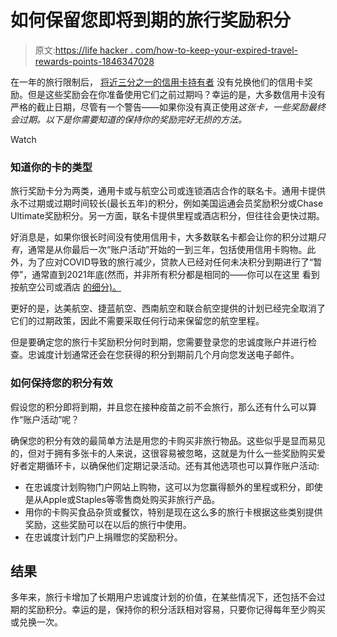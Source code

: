 # 如何保留您即将到期的旅行奖励积分

> 原文:[https://life hacker . com/how-to-keep-your-expired-travel-rewards-points-1846347028](https://lifehacker.com/how-to-keep-your-expiring-travel-rewards-points-1846347028)

在一年的旅行限制后， [将近三分之一的信用卡持有者](https://www.bankrate.com/finance/credit-cards/preferred-payments-survey/) 没有兑换他们的信用卡奖励。但是这些奖励会在你准备使用它们之前过期吗？幸运的是，大多数信用卡没有严格的截止日期，尽管有一个警告——如果你没有真正使用*这张卡，一些奖励最终会过期。以下是你需要知道的保持你的奖励完好无损的方法。*

Watch

### **知道你的卡的类型**

旅行奖励卡分为两类，通用卡或与航空公司或连锁酒店合作的联名卡。通用卡提供永不过期或过期时间较长(最长五年)的积分，例如美国运通会员奖励积分或Chase Ultimate奖励积分。另一方面，联名卡提供里程或酒店积分，但往往会更快过期。

好消息是，如果你很长时间没有使用信用卡，大多数联名卡都会让你的积分过期*只有*，通常是从你最后一次“账户活动”开始的一到三年，包括使用信用卡购物。此外，为了应对COVID导致的旅行减少，贷款人已经对任何未决积分到期进行了“暂停”，通常直到2021年底(然而，并非所有积分都是相同的——你可以在这里 看到按航空公司或酒店 [的细分)。](https://thepointsguy.com/guide/keep-points-and-miles-from-expiring/)

更好的是，达美航空、捷蓝航空、西南航空和联合航空提供的计划已经完全取消了它们的过期政策，因此不需要采取任何行动来保留您的航空里程。

但是要确定您的旅行卡奖励积分何时到期，您需要登录您的忠诚度账户并进行检查。忠诚度计划通常还会在您获得的积分到期前几个月向您发送电子邮件。

### **如何保持您的积分有效**

假设您的积分即将到期，并且您在接种疫苗之前不会旅行，那么还有什么可以算作“账户活动”呢？

确保您的积分有效的最简单方法是用您的卡购买非旅行物品。这些似乎是显而易见的，但对于拥有多张卡的人来说，这很容易被忽略，这就是为什么一些奖励购买爱好者定期循环卡，以确保他们定期记录活动。还有其他选项也可以算作账户活动:

*   在忠诚度计划购物门户网站上购物，这可以为您赢得额外的里程或积分，即使是从Apple或Staples等零售商处购买非旅行产品。
*   用你的卡购买食品杂货或餐饮，特别是现在这么多的旅行卡根据这些类别提供奖励，这些奖励可以在以后的旅行中使用。
*   在忠诚度计划门户上捐赠您的奖励积分。

## 结果

多年来，旅行卡增加了长期用户忠诚度计划的价值，在某些情况下，还包括不会过期的奖励积分。幸运的是，保持你的积分活跃相对容易，只要你记得每年至少购买或兑换一次。